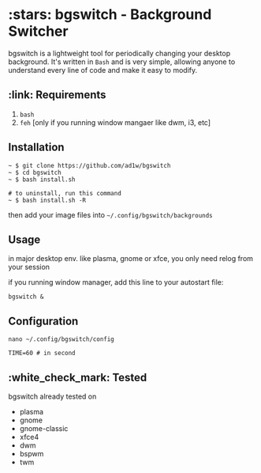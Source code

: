 <h1>:stars: bgswitch - Background Switcher</h1>

bgswitch is a lightweight tool for periodically changing your desktop background. It's written in ```Bash``` and is very simple, allowing anyone to understand every line of code and make it easy to modify.

<h2>:link: Requirements</h2>

1. ```bash```
2. ```feh``` [only if you running window mangaer like dwm, i3, etc]

## Installation
```
~ $ git clone https://github.com/ad1w/bgswitch
~ $ cd bgswitch
~ $ bash install.sh

# to uninstall, run this command
~ $ bash install.sh -R
```

then add your image files into ```~/.config/bgswitch/backgrounds```


## Usage
in major desktop env. like plasma, gnome or xfce, you only need relog from your session

if you running window manager, add this line to your autostart file:
```
bgswitch &
```

## Configuration
```
nano ~/.config/bgswitch/config
```
```
TIME=60 # in second
```

<h2>:white_check_mark: Tested</h2>

bgswitch already tested on
- plasma
- gnome
- gnome-classic
- xfce4
- dwm
- bspwm
- twm

